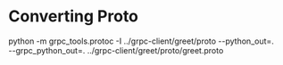 # Converting Proto

python -m grpc_tools.protoc -I ../grpc-client/greet/proto --python_out=. \
         --grpc_python_out=. ../grpc-client/greet/proto/greet.proto
